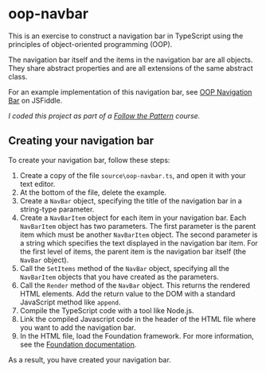 # oop-navbar

This is an exercise to construct a navigation bar in TypeScript using the principles of object-oriented programming (OOP).

The navigation bar itself and the items in the navigation bar are all objects. They share abstract properties and are all extensions of the same abstract class.

For an example implementation of this navigation bar, see [OOP Navigation Bar](https://jsfiddle.net/manototh/3nat2L5o/15/) on JSFiddle.

*I coded this project as part of a [Follow the Pattern](https://followthepattern.net/learn) course.*

## Creating your navigation bar

To create your navigation bar, follow these steps:

1. Create a copy of the file `source\oop-navbar.ts`, and open it with your text editor.
2. At the bottom of the file, delete the example.
3. Create a `NavBar` object, specifying the title of the navigation bar in a string-type parameter.
4. Create a `NavBarItem` object for each item in your navigation bar. Each `NavBarItem` object has two parameters. The first parameter is the parent item which must be another `NavBarItem` object. The second parameter is a string which specifies the text displayed in the navigation bar item. For the first level of items, the parent item is the navigation bar itself (the `NavBar` object).
5. Call the `SetItems` method of the `NavBar` object, specifying all the `NavBarItem` objects that you have created as the parameters.
6. Call the `Render` method of the `NavBar` object. This returns the rendered HTML elements. Add the return value to the DOM with a standard JavaScript method like `append`.
7. Compile the TypeScript code with a tool like Node.js.
8. Link the compiled Javascript code in the header of the HTML file where you want to add the navigation bar.
9. In the HTML file, load the Foundation framework. For more information, see the [Foundation documentation](https://get.foundation/sites/docs/installation.html).

As a result, you have created your navigation bar.